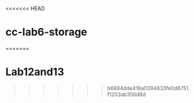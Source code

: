 <<<<<<< HEAD
# cc-lab6-storage
=======
# Lab12and13
>>>>>>> b6884dde416a0394833fe0d8751f1203ab356d8d
